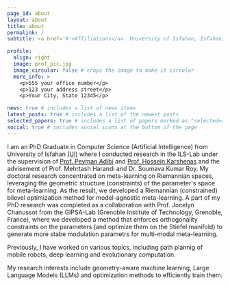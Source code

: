 ```yaml
---
page_id: about
layout: about
title: about
permalink: /
subtitle: <a href='#'>Affiliations</a>. University of Isfahan, Isfahan, Iran.

profile:
  align: right
  image: prof_pic.jpg
  image_circular: false # crops the image to make it circular
  more_info: >
    <p>555 your office number</p>
    <p>123 your address street</p>
    <p>Your City, State 12345</p>

news: true # includes a list of news items
latest_posts: true # includes a list of the newest posts
selected_papers: true # includes a list of papers marked as "selected={true}"
social: true # includes social icons at the bottom of the page
---
```


I am an PhD Graduate in Computer Science (Artificial Intelligence) from University of Isfahan <a href="https://comp.ui.ac.ir/en">(UI)</a> where I conducted research in the ILS-Lab under the supervision of <a href="https://engold.ui.ac.ir/~adibi/"> Prof. Peyman Adibi</a> and <a href="https://engold.ui.ac.ir/~h.karshenas/"> Prof. Hossein Karshenas</a>  and the advisement of Prof. Mehrtash Harandi and Dr. Soumava Kumar Roy. My doctoral research concentrated on meta-learning on Riemannian spaces, leveraging the geometric structure (constraints) of the parameter's space for meta-learning. As the result, we developed a Riemannian (constrained) bilevel optimization method for model-agnostic meta-learning. A part of my PhD research was completed as a collaboration with Prof. Jocelyn Chanussot from the GIPSA-Lab (Grenoble Institute of Technology, Grenoble, France), where we developed a method that enforces orthogonality constraints on the parameters (and optimize them on the Stiefel manifold) to generate more stabe modulation parametrs for multi-modal meta-learning.

Previously, I have worked on various topics, including path plannig of mobile robots, deep learning and evolutionary computation.

My research interests include geometry-aware machine learning, Large Language Models (LLMs) and optimization methods to efficiently train them.
